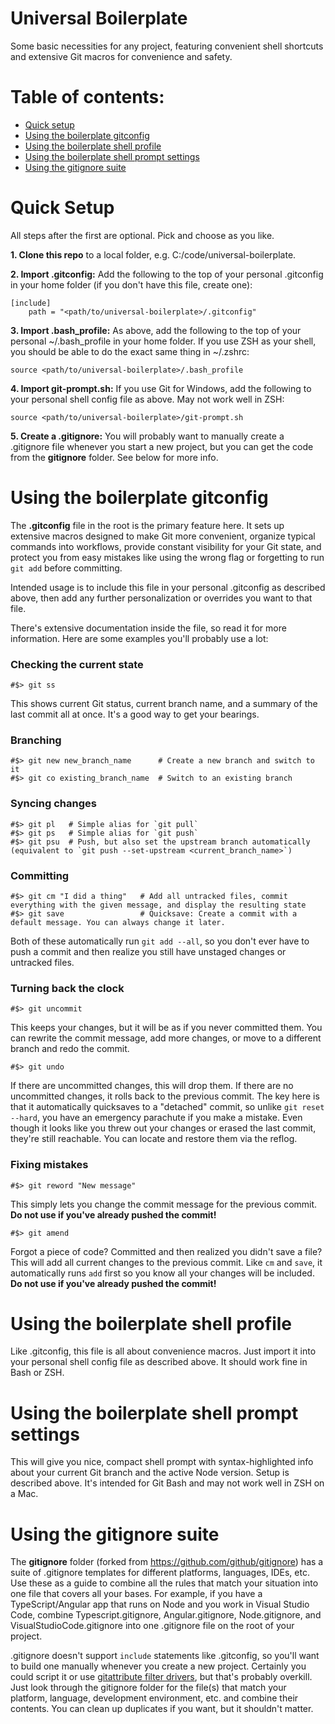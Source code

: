 # Universal Boilerplate

Some basic necessities for any project, featuring convenient shell shortcuts and extensive Git macros for convenience and safety.

# Table of contents:

- [Quick setup](#quick-setup)
- [Using the boilerplate gitconfig](#using-the-boilerplate-gitconfig)
- [Using the boilerplate shell profile](#using-the-boilerplate-shell-profile)
- [Using the boilerplate shell prompt settings](#using-the-boilerplate-shell-prompt-setting)
- [Using the gitignore suite](#using-the-gitignore-suite)

# Quick Setup

All steps after the first are optional. Pick and choose as you like.

**1. Clone this repo** to a local folder, e.g. C:/code/universal-boilerplate.

**2. Import .gitconfig:** Add the following to the top of your personal .gitconfig in your home folder (if you don't have this file, create one):

    [include]
        path = "<path/to/universal-boilerplate>/.gitconfig"

**3. Import .bash_profile:** As above, add the following to the top of your personal ~/.bash_profile in your home folder. If you use ZSH as your shell, you should be able to do the exact same thing in ~/.zshrc:

    source <path/to/universal-boilerplate>/.bash_profile

**4. Import git-prompt.sh:** If you use Git for Windows, add the following to your personal shell config file as above. May not work well in ZSH:

    source <path/to/universal-boilerplate>/git-prompt.sh

**5. Create a .gitignore:** You will probably want to manually create a .gitignore file whenever you start a new project, but you can get the code from the **gitignore** folder. See below for more info.

# Using the boilerplate gitconfig

The **.gitconfig** file in the root is the primary feature here. It sets up extensive macros designed to make Git more convenient, organize typical commands into workflows, provide constant visibility for your Git state, and protect you from easy mistakes like using the wrong flag or forgetting to run `git add` before committing.

Intended usage is to include this file in your personal .gitconfig as described above, then add any further personalization or overrides you want to that file.

There's extensive documentation inside the file, so read it for more information. Here are some examples you'll probably use a lot:

### Checking the current state

    #$> git ss 
    
This shows current Git status, current branch name, and a summary of the last commit all at once. It's a good way to get your bearings.
    
### Branching

    #$> git new new_branch_name      # Create a new branch and switch to it
    #$> git co existing_branch_name  # Switch to an existing branch
    
### Syncing changes

    #$> git pl   # Simple alias for `git pull`
    #$> git ps   # Simple alias for `git push`
    #$> git psu  # Push, but also set the upstream branch automatically (equivalent to `git push --set-upstream <current_branch_name>`)
    
### Committing

    #$> git cm "I did a thing"   # Add all untracked files, commit everything with the given message, and display the resulting state
    #$> git save                 # Quicksave: Create a commit with a default message. You can always change it later.
                                    
Both of these automatically run `git add --all`, so you don't ever have to push a commit and then realize you still have unstaged changes or untracked files.
    
### Turning back the clock

    #$> git uncommit
    
This keeps your changes, but it will be as if you never committed them. You can rewrite the commit message, add more changes, or move to a different branch and redo the commit.

    #$> git undo      
    
If there are uncommitted changes, this will drop them. If there are no uncommitted changes, it rolls back to the previous commit. The key here is that it automatically quicksaves to a "detached" commit, so unlike `git reset --hard`, you have an emergency parachute if you make a mistake. Even though it looks like you threw out your changes or erased the last commit, they're still reachable. You can locate and restore them via the reflog.

### Fixing mistakes

    #$> git reword "New message"  
    
This simply lets you change the commit message for the previous commit. **Do not use if you've already pushed the commit!**

    #$> git amend
    
Forgot a piece of code? Committed and then realized you didn't save a file? This will add all current changes to the previous commit. Like `cm` and `save`, it automatically runs `add` first so you know all your changes will be included. **Do not use if you've already pushed the commit!**

# Using the boilerplate shell profile

Like .gitconfig, this file is all about convenience macros. Just import it into your personal shell config file as described above. It should work fine in Bash or ZSH.

# Using the boilerplate shell prompt settings

This will give you nice, compact shell prompt with syntax-highlighted info about your current Git branch and the active Node version. Setup is described above. It's intended for Git Bash and may not work well in ZSH on a Mac.

# Using the gitignore suite

The **gitignore** folder (forked from https://github.com/github/gitignore) has a suite of .gitignore templates for different platforms, languages, IDEs, etc. Use these as a guide to combine all the rules that match your situation into one file that covers all your bases. For example, if you have a TypeScript/Angular app that runs on Node and you work in Visual Studio Code, combine Typescript.gitignore, Angular.gitignore, Node.gitignore, and VisualStudioCode.gitignore into one .gitignore file on the root of your project. 

.gitignore doesn't support `include` statements like .gitconfig, so you'll want to build one manually whenever you create a new project. Certainly you could script it or use [gitattribute filter drivers](https://git-scm.com/docs/gitattributes#_filter), but that's probably overkill. Just look through the gitignore folder for the file(s) that match your platform, language, development environment, etc. and combine their contents. You can clean up duplicates if you want, but it shouldn't matter.
